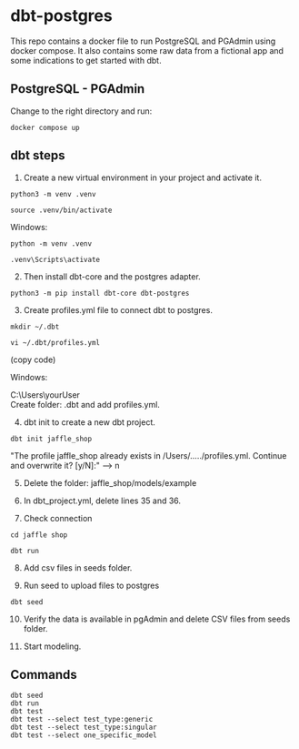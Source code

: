 # dbt-postgres

This repo contains a docker file to run  PostgreSQL and PGAdmin using docker compose. It also contains some raw data from a fictional app and some indications to get started with dbt. 

## PostgreSQL - PGAdmin

Change to the right directory and run:

```docker compose up ```

## dbt steps

1. Create a new virtual environment in your project and activate it.
```
python3 -m venv .venv

source .venv/bin/activate
```

Windows:  

```
python -m venv .venv

.venv\Scripts\activate
```

2. Then install dbt-core and the postgres adapter. 

```python3 -m pip install dbt-core dbt-postgres```

3. Create profiles.yml file to connect dbt to postgres. 

```
mkdir ~/.dbt 

vi ~/.dbt/profiles.yml
```
(copy code)

Windows:

C:\Users\yourUser\
Create folder: .dbt and add profiles.yml.

4. dbt init to create a new dbt project.

 ```dbt init jaffle_shop```

 "The profile jaffle_shop already exists in /Users/...../profiles.yml. Continue and overwrite it? [y/N]:" --> n

5. Delete the folder: jaffle_shop/models/example

6. In dbt_project.yml, delete lines 35 and 36.

7. Check connection

```
cd jaffle shop

dbt run
```

8. Add csv files in seeds folder.

9. Run seed to upload files to postgres

 ```dbt seed```

10. Verify the data is available in pgAdmin and delete CSV files from seeds folder.

11. Start modeling.


## Commands

```
dbt seed
dbt run
dbt test
dbt test --select test_type:generic
dbt test --select test_type:singular
dbt test --select one_specific_model
```
